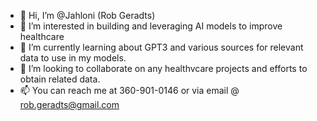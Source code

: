 - 👋 Hi, I’m @Jahloni (Rob Geradts)
- 👀 I’m interested in building and leveraging AI models to improve healthcare
- 🌱 I’m currently learning about GPT3 and various sources for relevant data to use in my models.
- 💞️ I’m looking to collaborate on any healthvcare projects and efforts to obtain related data.
- 📫 You can reach me at 360-901-0146 or via email @ rob.geradts@gmail.com
<!---
Jahloni/Jahloni is a ✨ special ✨ repository because its `README.md` (this file) appears on your GitHub profile.
You can click the Preview link to take a look at your changes.
--->
